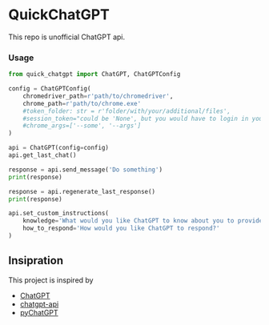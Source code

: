 # QuickChatGPT
This repo is unofficial ChatGPT api.

### Usage
```python
from quick_chatgpt import ChatGPT, ChatGPTConfig

config = ChatGPTConfig(
	chromedriver_path=r'path/to/chromedriver',
	chrome_path=r'path/to/chrome.exe'
	#token_folder: str = r'folder/with/your/additional/files',
	#session_token="could be 'None', but you would have to login in your openai account",
	#chrome_args=['--some', '--args']
)

api = ChatGPT(config=config)
api.get_last_chat()

response = api.send_message('Do something')
print(response)

response = api.regenerate_last_response()
print(response)

api.set_custom_instructions(
	knowledge='What would you like ChatGPT to know about you to provide better responses?', 
	how_to_respond='How would you like ChatGPT to respond?'
)
```

## Insipration

This project is inspired by

-   [ChatGPT](https://github.com/acheong08/ChatGPT)
-   [chatgpt-api](https://github.com/transitive-bullshit/chatgpt-api)
-   [pyChatGPT](https://github.com/terry3041/pyChatGPT)
